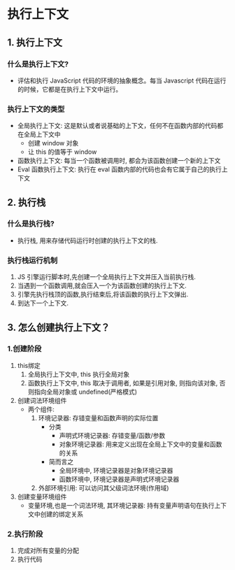 # 执行上下文

## 1. 执行上下文

### 什么是执行上下文?

- 评估和执行 JavaScript 代码的环境的抽象概念。每当 Javascript 代码在运行的时候，它都是在执行上下文中运行。

### 执行上下文的类型

- 全局执行上下文: 这是默认或者说基础的上下文，任何不在函数内部的代码都在全局上下文中
  - 创建 window 对象
  - 让 this 的值等于 window
- 函数执行上下文: 每当一个函数被调用时, 都会为该函数创建一个新的上下文
- Eval 函数执行上下文: 执行在 eval 函数内部的代码也会有它属于自己的执行上下文

## 2. 执行栈

### 什么是执行栈?

- 执行栈, 用来存储代码运行时创建的执行上下文的栈.

### 执行栈运行机制

1. JS 引擎运行脚本时,先创建一个全局执行上下文并压入当前执行栈.
2. 当遇到一个函数调用,就会压入一个为该函数创建的执行上下文.
3. 引擎先执行栈顶的函数,执行结束后,将该函数的执行上下文弹出.
4. 到达下一个上下文.

## 3. 怎么创建执行上下文？

### 1.创建阶段

1. this绑定
    1. 全局执行上下文中, this 执行全局对象
    2. 函数执行上下文中, this 取决于调用者, 如果是引用对象, 则指向该对象, 否则指向全局对象或 undefined(严格模式)
2. 创建词法环境组件
    - 两个组件:
        1. 环境记录器: 存错变量和函数声明的实际位置
            - 分类
                - 声明式环境记录器: 存错变量/函数/参数
                - 对象环境记录器: 用来定义出现在全局上下文中的变量和函数的关系
            - 简而言之
                - 全局环境中, 环境记录器是对象环境记录器
                - 函数环境中, 环境记录器是声明式环境记录器
        2. 外部环境引用: 可以访问其父级词法环境(作用域)
3. 创建变量环境组件
    - 变量环境,也是一个词法环境, 其环境记录器: 持有变量声明语句在执行上下文中创建的绑定关系

### 2.执行阶段

1. 完成对所有变量的分配
2. 执行代码
